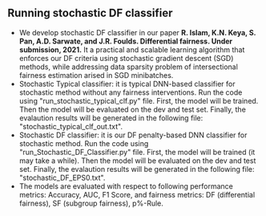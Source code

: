## Running stochastic DF classifier
* We develop stochastic DF classifier in our paper **R. Islam, K.N. Keya, S. Pan, A.D. Sarwate, and J.R. Foulds. Differential fairness. Under submission, 2021.** It a practical and scalable learning algorithm that enforces our DF criteria using stochastic gradient descent (SGD) methods, while addressing data sparsity problem of intersectional fairness estimation arised in SGD minibatches.
* Stochastic Typical classifier: it is typical DNN-based classifier for stochastic method without any fairness interventions. Run the code using "run_stochastic_typical_clf.py" file. First, the model will be trained. Then the model will be evaluated on the dev and test set. Finally, the evalaution results will be generated in the following file: "stochastic_typical_clf_out.txt".
* Stochastic DF classifier: it is our DF penalty-based DNN classifier for stochastic method. Run the code using "run_Stochastic_DF_Classifier.py" file. First, the model will be trained (it may take a while). Then the model will be evaluated on the dev and test set. Finally, the evalaution results will be generated in the following file: "stochastic_DF_EPS0.txt".
* The models are evaluated with respect to following performance metrics: Accuracy, AUC, F1 Score, and fairness metrics: DF (differential fairness), SF (subgroup fairness), p\%-Rule.
